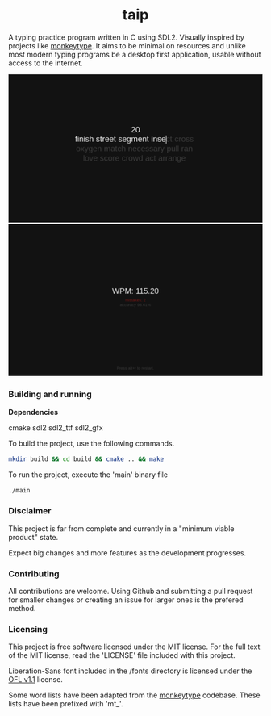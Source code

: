 <h1 align="center">taip</h1>

A typing practice program written in C using SDL2. Visually inspired by projects like [monkeytype](https://github.com/monkeytypegame/monkeytype). It aims to be minimal on resources and unlike most modern typing programs be a desktop first application, usable without access to the internet.

<img title="" src="img/preview1.png" alt="">

<img title="" src="img/preview2.png" alt="">

### Building and running

**Dependencies**

cmake
sdl2
sdl2\_ttf
sdl2\_gfx

To build the project, use the following commands.

```bash
mkdir build && cd build && cmake .. && make
```

To run the project, execute the 'main' binary file

```bash
./main
```

### Disclaimer

This project is far from complete and currently in a "minimum viable product" state.

Expect big changes and more features as the development progresses.

### Contributing

All contributions are welcome. Using Github and submitting a pull request for smaller changes or creating an issue for larger ones is the prefered method.

### Licensing

This project is free software licensed under the MIT license. For the full text of the MIT license, read the 'LICENSE' file included with this project.

Liberation-Sans font included in the /fonts directory is licensed under the [OFL v1.1](https://github.com/liberationfonts/liberation-fonts/blob/main/LICENSE) license.

Some word lists have been adapted from the [monkeytype](https://github.com/monkeytypegame/monkeytype) codebase. These lists have been prefixed with 'mt_'.
